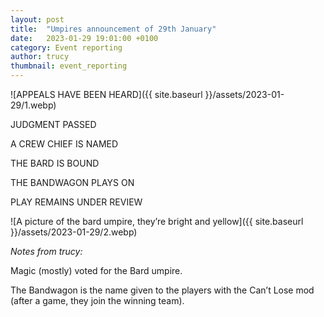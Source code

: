 ```yaml
---
layout: post
title:  "Umpires announcement of 29th January"
date:   2023-01-29 19:01:00 +0100
category: Event reporting
author: trucy
thumbnail: event_reporting
---
```


![APPEALS HAVE BEEN HEARD]({{ site.baseurl }}/assets/2023-01-29/1.webp)

JUDGMENT PASSED

A CREW CHIEF IS NAMED

THE BARD IS BOUND

THE BANDWAGON PLAYS ON

PLAY REMAINS UNDER REVIEW

![A picture of the bard umpire, they’re bright and yellow]({{ site.baseurl }}/assets/2023-01-29/2.webp)

*Notes from trucy:*

Magic (mostly) voted for the Bard umpire.

The Bandwagon is the name given to the players with the Can’t Lose mod (after a game, they join the winning team).
